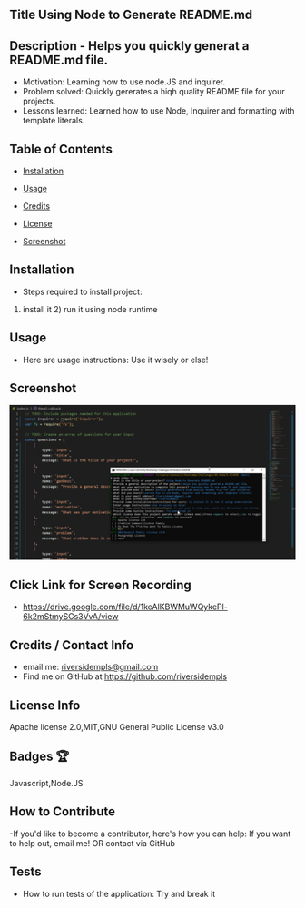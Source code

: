 ## Title Using Node to Generate README.md    

## Description - Helps you quickly generat a README.md file.
    
- Motivation: Learning how to use node.JS and inquirer.
- Problem solved: Quickly gererates a hiqh quality README file for your projects. 
- Lessons learned: Learned how to use Node, Inquirer and formatting with template literals.
    
## Table of Contents    
   
- [Installation](#installation)

- [Usage](#usage)

- [Credits](#credits)

- [License](#license)

- [Screenshot](#screenshot)
    
## Installation    

- Steps required to install project:
1) install it 2) run it using node runtime
    
## Usage

- Here are usage instructions:
    Use it wisely or else!
    
## Screenshot

![screenshot of app](/assets/images/screenshot.png)

## Click Link for Screen Recording
- <https://drive.google.com/file/d/1keAlKBWMuWQykePl-6k2mStmySCs3VvA/view>
            
    
## Credits / Contact Info 

- email me: <riversidempls@gmail.com>
- Find me on GitHub at <https://github.com/riversidempls>

    
    
## License Info

Apache license 2.0,MIT,GNU General Public License v3.0

## Badges 🏆

Javascript,Node.JS   
    
## How to Contribute
    
-If you'd like to become a contributor, here's how you can help:
If you want to help out, email me! OR contact via GitHub
    
## Tests
  
- How to run tests of the application:
Try and break it    

